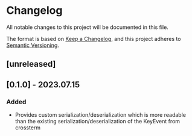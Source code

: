 
# Changelog

All notable changes to this project will be documented in this file.

The format is based on [Keep a Changelog](https://keepachangelog.com/en/1.0.0/),
and this project adheres to [Semantic Versioning](https://semver.org/spec/v2.0.0.html).

## [unreleased] 

## [0.1.0] - 2023.07.15

### Added

- Provides custom serialization/deserialization which is more readable than 
the existing serialization/deserialization of the KeyEvent from crossterm

